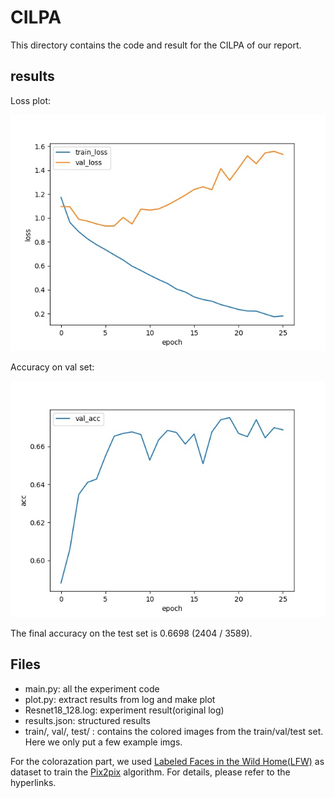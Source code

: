 # CILPA
This directory contains the code and result for the CILPA of our report.

## results
Loss plot:

![](loss.jpg)

Accuracy on val set:

![](acc.jpg)

The final accuracy on the test set is 0.6698 (2404 / 3589).

## Files
- main.py: all the experiment code
- plot.py: extract results from log and make plot
- Resnet18_128.log: experiment result(original log)
- results.json: structured results
- train/, val/, test/ : contains the colored images from the train/val/test set. Here we only put a few example imgs.

For the colorazation part, we used [Labeled Faces in the Wild Home(LFW)](http://vis-www.cs.umass.edu/lfw/) as dataset to train the [Pix2pix](https://github.com/junyanz/pytorch-CycleGAN-and-pix2pix) algorithm. For details, please refer to the hyperlinks.